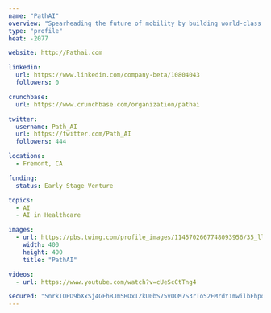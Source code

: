 ```yaml
---
name: "PathAI"
overview: "Spearheading the future of mobility by building world-class autonomous driving technology - safely, reliably, and at scale"
type: "profile"
heat: -2077

website: http://Pathai.com

linkedin:
  url: https://www.linkedin.com/company-beta/10804043
  followers: 0

crunchbase:
  url: https://www.crunchbase.com/organization/pathai

twitter:
  username: Path_AI
  url: https://twitter.com/Path_AI
  followers: 444

locations:
  - Fremont, CA

funding:
  status: Early Stage Venture

topics:
  - AI
  - AI in Healthcare

images:
  - url: https://pbs.twimg.com/profile_images/1145702667748093956/35_lltOF_400x400.png
    width: 400
    height: 400
    title: "PathAI"

videos:
  - url: https://www.youtube.com/watch?v=cUeScCtTng4

secured: "SnrkTOPO9bXxSj4GFhBJm5HOxIZkU0bS75vOOM7S3rTo52EMrdY1mwilbEhpqkQGDOCdkwcEJwfVhG4o48jttRpmIZw+++mMdr1wU5PNSTG00pamyQcthvfc+cry9oslLtfhEt3DbKtI7XAfwnA2M1NKgUB78caePJva4uxyvzt+F0oDuNPRcZTWyDGqNhFNHDsIWtt7IzVactjG3vb2Vd5fbJsnTPgBxxDJ/A74ZczKHO1B2791DdqzyNDYvQWDt4d0LS4nNkvfiqkY6LGkPw==;unslSw+2veHWvnilgusGSQ=="
---
```


